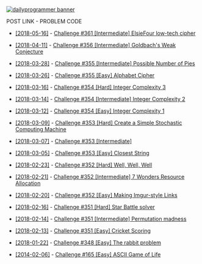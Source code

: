[![dailyprogrammer banner](https://f.thumbs.redditmedia.com/_23zdeL5L1OqQyIw.png "r/dailyprogrammer")](https://www.reddit.com/r/dailyprogrammer/)

 POST LINK - PROBLEM CODE

  * [[2018-05-16]](https://www.reddit.com/r/dailyprogrammer/comments/8jvbzg/20180516_challenge_361_intermediate_elsiefour/
 "Problem post at reddit") - [Challenge #361 [Intermediate] ElsieFour low-tech cipher](/problems/[2018-05-16]%20Challenge%20%23361%20[Intermediate]%20ElsieFour%20low-tech%20cipher.py)

  * [[2018-04-11]](https://www.reddit.com/r/dailyprogrammer/comments/8bh8dh/20180411_challenge_356_intermediate_goldbachs/
 "Problem post at reddit") - [Challenge #356 [Intermediate] Goldbach's Weak Conjecture](/problems/[2018-04-11]%20Challenge%20%23356%20[Intermediate]%20Goldbach's%20Weak%20Conjecture.py)

  * [[2018-03-28]](https://www.reddit.com/r/dailyprogrammer/comments/87rz8c/20180328_challenge_355_intermediate_possible/
 "Problem post at reddit") - [Challenge #355 [Intermediate] Possible Number of Pies](/problems/[2018-03-28]%20Challenge%20%23355%20[Intermediate]%20Possible%20Number%20of%20Pies.py)

  * [[2018-03-26]](https://www.reddit.com/r/dailyprogrammer/comments/879u8b/20180326_challenge_355_easy_alphabet_cipher/
 "Problem post at reddit") - [Challenge #355 [Easy] Alphabet Cipher](/problems/[2018-03-26]%20Challenge%20%23355%20[Easy]%20Alphabet%20Cipher.py)

  * [[2018-03-16]](https://www.reddit.com/r/dailyprogrammer/comments/84uk5v/20180316_challenge_354_hard_integer_complexity_3/
 "Problem post at reddit") - [Challenge #354 [Hard] Integer Complexity 3](/problems/[2018-03-16]%20Challenge%20%23354%20[Hard]%20Integer%20Complexity%203.py)

  * [[2018-03-14]](https://www.reddit.com/r/dailyprogrammer/comments/84f35x/20180314_challenge_354_intermediate_integer/
 "Problem post at reddit") - [Challenge #354 [Intermediate] Integer Complexity 2](/problems/[2018-03-14]%20Challenge%20%23354%20[Intermediate]%20Integer%20Complexity%202.py)

  * [[2018-03-12]](https://www.reddit.com/r/dailyprogrammer/comments/83uvey/20180312_challenge_354_easy_integer_complexity_1/
 "Problem post at reddit") - [Challenge #354 [Easy] Integer Complexity 1](/problems/[2018-03-12]%20Challenge%20%23354%20[Easy]%20Integer%20Complexity%201.py)

  * [[2018-03-09]](https://www.reddit.com/r/dailyprogrammer/comments/83754b/20180309_challenge_353_hard_create_a_simple/
 "Problem post at reddit") - [Challenge #353 [Hard] Create a Simple Stochastic Computing Machine](/problems/[2018-03-09]%20Challenge%20%23353%20[Hard]%20Create%20a%20Simple%20Stochastic%20Computing%20Machine.py)

  * [[2018-03-07]](https://www.reddit.com/r/dailyprogrammer/comments/82pt3h/20180307_challenge_353_intermediate/
 "Problem post at reddit") - [Challenge #353 [Intermediate]](/problems/[2018-03-07]%20Challenge%20%23353%20[Intermediate].py)

  * [[2018-03-05]](https://www.reddit.com/r/dailyprogrammer/comments/826coe/20180305_challenge_353_easy_closest_string/
 "Problem post at reddit") - [Challenge #353 [Easy] Closest String](/problems/[2018-03-05]%20Challenge%20%23353%20[Easy]%20Closest%20String.py)

  * [[2018-02-23]](https://www.reddit.com/r/dailyprogrammer/comments/7zriir/20180223_challenge_352_hard_well_well_well/
 "Problem post at reddit") - [Challenge #352 [Hard] Well, Well, Well](/problems/[2018-02-23]%20Challenge%20%23352%20[Hard]%20Well,%20Well,%20Well.py)

  * [[2018-02-21]](https://www.reddit.com/r/dailyprogrammer/comments/7z8hrm/20180221_challenge_352_intermediate_7_wonders/
 "Problem post at reddit") - [Challenge #352 [Intermediate] 7 Wonders Resource Allocation](/problems/[2018-02-21]%20Challenge%20%23352%20[Intermediate]%207%20Wonders%20Resource%20Allocation.py)

  * [[2018-02-20]](https://www.reddit.com/r/dailyprogrammer/comments/7yyt8e/20180220_challenge_352_easy_making_imgurstyle/
 "Problem post at reddit") - [Challenge #352 [Easy] Making Imgur-style Links](/problems/[2018-02-20]%20Challenge%20%23352%20[Easy]%20Making%20Imgur-style%20Links.py)

  * [[2018-02-16]](https://www.reddit.com/r/dailyprogrammer/comments/7xyi2w/20180216_challenge_351_hard_star_battle_solver/
 "Problem post at reddit") - [Challenge #351 [Hard] Star Battle solver](/problems/[2018-02-16]%20Challenge%20%23351%20[Hard]%20Star%20Battle%20solver.py)

  * [[2018-02-14]](https://www.reddit.com/r/dailyprogrammer/comments/7xkhar/20180214_challenge_351_intermediate_permutation/
 "Problem post at reddit") - [Challenge #351 [Intermediate] Permutation madness](/problems/[2018-02-14]%20Challenge%20%23351%20[Intermediate]%20Permutation%20madness.py)

  * [[2018-02-13]](https://www.reddit.com/r/dailyprogrammer/comments/7x81yg/20180213_challenge_351_easy_cricket_scoring/
 "Problem post at reddit") - [Challenge #351 [Easy] Cricket Scoring](/problems/[2018-02-13]%20Challenge%20%23351%20[Easy]%20Cricket%20Scoring.py)

  * [[2018-01-22]](https://www.reddit.com/r/dailyprogrammer/comments/7s888w/20180122_challenge_348_easy_the_rabbit_problem/
 "Problem post at reddit") - [Challenge #348 [Easy] The rabbit problem](/problems/[2018-01-22]%20Challenge%20%23348%20[Easy]%20The%20rabbit%20problem.py)

  * [[2014-02-06]](https://www.reddit.com/r/dailyprogrammer/comments/271xyp/622014_challenge_165_easy_ascii_game_of_life/
 "Problem post at reddit") - [Challenge #165 [Easy] ASCII Game of Life](/problems/[2014-02-06]%20Challenge%20%23165%20[Easy]%20ASCII%20Game%20of%20Life.py)